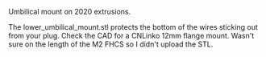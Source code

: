 Umbilical mount on 2020 extrusions.

The lower_umbilical_mount.stl protects the bottom of the wires sticking out from your plug. Check the CAD for a CNLinko 12mm flange mount. Wasn't sure on the length of the M2 FHCS so I didn't upload the STL.
